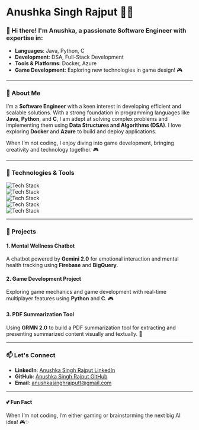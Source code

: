 # Anushka Singh Rajput 👩‍💻

### 👋 Hi there! I'm Anushka, a passionate **Software Engineer** with expertise in:
- **Languages**: Java, Python, C  
- **Development**: DSA, Full-Stack Development  
- **Tools & Platforms**: Docker, Azure  
- **Game Development**: Exploring new technologies in game design! 🎮

---

### 🚀 About Me  
I’m a **Software Engineer** with a keen interest in developing efficient and scalable solutions. With a strong foundation in programming languages like **Java**, **Python**, and **C**, I am adept at solving complex problems and implementing them using **Data Structures and Algorithms (DSA)**. I love exploring **Docker** and **Azure** to build and deploy applications.  

When I’m not coding, I enjoy diving into game development, bringing creativity and technology together. 🎮

---

### 🔧 Technologies & Tools  
![Tech Stack](https://img.shields.io/badge/Java-007396?style=flat&logo=java&logoColor=white)  
![Tech Stack](https://img.shields.io/badge/Python-3776AB?style=flat&logo=python&logoColor=white)  
![Tech Stack](https://img.shields.io/badge/C-00599C?style=flat&logo=c&logoColor=white)  
![Tech Stack](https://img.shields.io/badge/Docker-2496ED?style=flat&logo=docker&logoColor=white)  
![Tech Stack](https://img.shields.io/badge/Azure-0078D4?style=flat&logo=microsoft-azure&logoColor=white)  

---

### 🌟 Projects  
#### 1. **Mental Wellness Chatbot**  
A chatbot powered by **Gemini 2.0** for emotional interaction and mental health tracking using **Firebase** and **BigQuery**.  

#### 2. **Game Development Project**  
Exploring game mechanics and game development with real-time multiplayer features using **Python** and **C**. 🎮

#### 3. **PDF Summarization Tool**  
Using **GRMN 2.0** to build a PDF summarization tool for extracting and presenting summarized content visually and textually. 📑

---

### 📫 Let's Connect  
- **LinkedIn**: [Anushka Singh Rajput LinkedIn](https://www.linkedin.com/in/anushka-singh-rajput)  
- **GitHub**: [Anushka Singh Rajput GitHub](https://github.com/Anushksinghrajput/Anushksinghrajput)  
- **Email**: [anushkasinghrajputt@gmail.com](mailto:anushkasinghrajputt@gmail.com)

---

#### 💕 Fun Fact  
When I’m not coding, I’m either gaming or brainstorming the next big AI idea! 🎮✨
